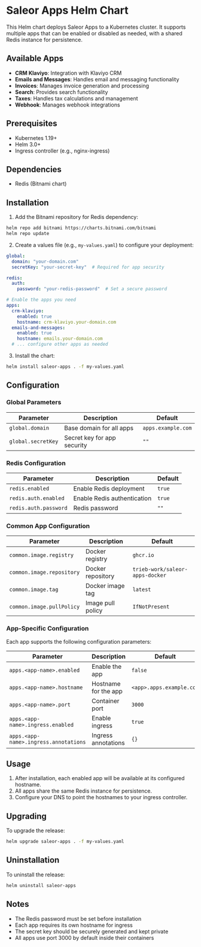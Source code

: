 # Saleor Apps Helm Chart

This Helm chart deploys Saleor Apps to a Kubernetes cluster. It supports multiple apps that can be enabled or disabled as needed, with a shared Redis instance for persistence.

## Available Apps

- **CRM Klaviyo**: Integration with Klaviyo CRM
- **Emails and Messages**: Handles email and messaging functionality
- **Invoices**: Manages invoice generation and processing
- **Search**: Provides search functionality
- **Taxes**: Handles tax calculations and management
- **Webhook**: Manages webhook integrations

## Prerequisites

- Kubernetes 1.19+
- Helm 3.0+
- Ingress controller (e.g., nginx-ingress)

## Dependencies

- Redis (Bitnami chart)

## Installation

1. Add the Bitnami repository for Redis dependency:
```bash
helm repo add bitnami https://charts.bitnami.com/bitnami
helm repo update
```

2. Create a values file (e.g., `my-values.yaml`) to configure your deployment:
```yaml
global:
  domain: "your-domain.com"
  secretKey: "your-secret-key"  # Required for app security

redis:
  auth:
    password: "your-redis-password"  # Set a secure password

# Enable the apps you need
apps:
  crm-klaviyo:
    enabled: true
    hostname: crm-klaviyo.your-domain.com
  emails-and-messages:
    enabled: true
    hostname: emails.your-domain.com
  # ... configure other apps as needed
```

3. Install the chart:
```bash
helm install saleor-apps . -f my-values.yaml
```

## Configuration

### Global Parameters

| Parameter | Description | Default |
|-----------|-------------|---------|
| `global.domain` | Base domain for all apps | `apps.example.com` |
| `global.secretKey` | Secret key for app security | `""` |

### Redis Configuration

| Parameter | Description | Default |
|-----------|-------------|---------|
| `redis.enabled` | Enable Redis deployment | `true` |
| `redis.auth.enabled` | Enable Redis authentication | `true` |
| `redis.auth.password` | Redis password | `""` |

### Common App Configuration

| Parameter | Description | Default |
|-----------|-------------|---------|
| `common.image.registry` | Docker registry | `ghcr.io` |
| `common.image.repository` | Docker repository | `trieb-work/saleor-apps-docker` |
| `common.image.tag` | Docker image tag | `latest` |
| `common.image.pullPolicy` | Image pull policy | `IfNotPresent` |

### App-Specific Configuration

Each app supports the following configuration parameters:

| Parameter | Description | Default |
|-----------|-------------|---------|
| `apps.<app-name>.enabled` | Enable the app | `false` |
| `apps.<app-name>.hostname` | Hostname for the app | `<app>.apps.example.com` |
| `apps.<app-name>.port` | Container port | `3000` |
| `apps.<app-name>.ingress.enabled` | Enable ingress | `true` |
| `apps.<app-name>.ingress.annotations` | Ingress annotations | `{}` |

## Usage

1. After installation, each enabled app will be available at its configured hostname.
2. All apps share the same Redis instance for persistence.
3. Configure your DNS to point the hostnames to your ingress controller.

## Upgrading

To upgrade the release:

```bash
helm upgrade saleor-apps . -f my-values.yaml
```

## Uninstallation

To uninstall the release:

```bash
helm uninstall saleor-apps
```

## Notes

- The Redis password must be set before installation
- Each app requires its own hostname for ingress
- The secret key should be securely generated and kept private
- All apps use port 3000 by default inside their containers
